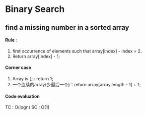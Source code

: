 # Binary Search
## find a missing number in a sorted array
#### Rule : 
1. first occurrence of elements such that array[index] - index = 2.
2. Return array[index] - 1;
#### Corner case
1. Array is [] :  return 1;
2. 一个连续的array(少最后一个)：return array[array.length - 1] + 1;
#### Code evaluation 
TC : O(logn) 
SC : O(1)
